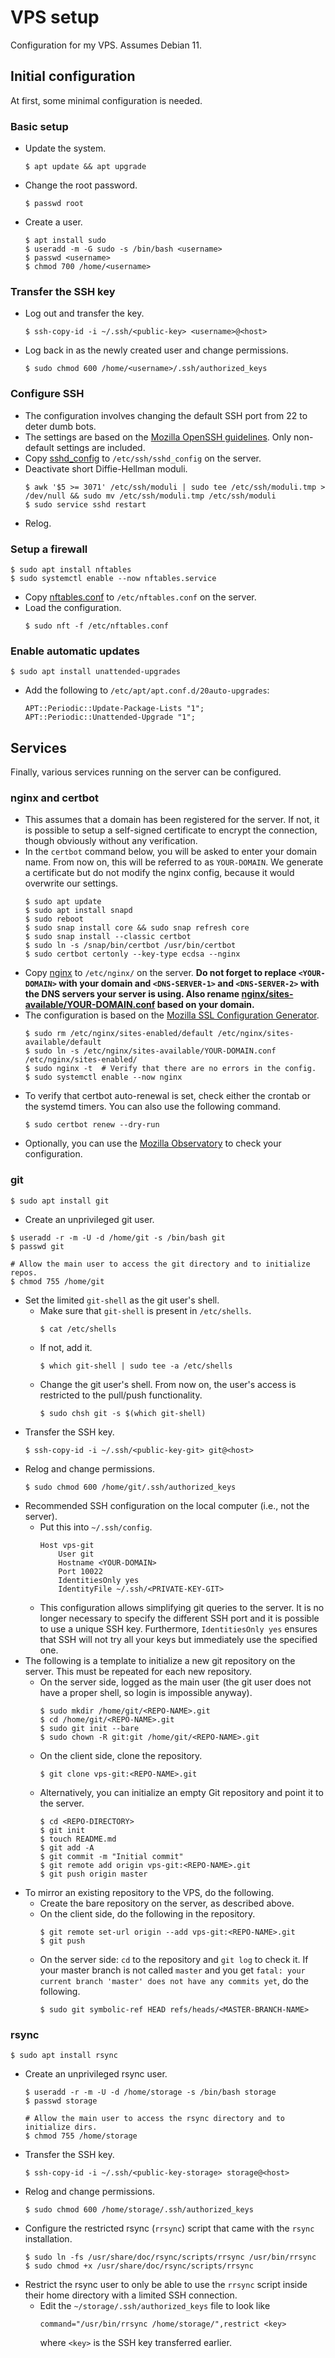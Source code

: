 # VPS setup

Configuration for my VPS. Assumes Debian 11.


## Initial configuration

At first, some minimal configuration is needed.


### Basic setup

* Update the system.
  ```
  $ apt update && apt upgrade
  ```
* Change the root password.
  ```
  $ passwd root
  ```
* Create a user.
  ```
  $ apt install sudo
  $ useradd -m -G sudo -s /bin/bash <username>
  $ passwd <username>
  $ chmod 700 /home/<username>
  ```


### Transfer the SSH key

* Log out and transfer the key.
  ```
  $ ssh-copy-id -i ~/.ssh/<public-key> <username>@<host>
  ```
* Log back in as the newly created user and change permissions.
  ```
  $ sudo chmod 600 /home/<username>/.ssh/authorized_keys
  ```


### Configure SSH

* The configuration involves changing the default SSH port from 22 to deter
  dumb bots.
* The settings are based on the [Mozilla OpenSSH
  guidelines](https://infosec.mozilla.org/guidelines/openssh). Only non-default
  settings are included.
* Copy [sshd_config](sshd_config) to `/etc/ssh/sshd_config` on the server.
* Deactivate short Diffie-Hellman moduli.
  ```
  $ awk '$5 >= 3071' /etc/ssh/moduli | sudo tee /etc/ssh/moduli.tmp > /dev/null && sudo mv /etc/ssh/moduli.tmp /etc/ssh/moduli
  $ sudo service sshd restart
  ```
* Relog.


### Setup a firewall

```
$ sudo apt install nftables
$ sudo systemctl enable --now nftables.service
```
* Copy [nftables.conf](nftables.conf) to `/etc/nftables.conf` on the server.
* Load the configuration.
  ```
  $ sudo nft -f /etc/nftables.conf
  ```


### Enable automatic updates

```
$ sudo apt install unattended-upgrades
```
* Add the following to `/etc/apt/apt.conf.d/20auto-upgrades`:
  ```
  APT::Periodic::Update-Package-Lists "1";
  APT::Periodic::Unattended-Upgrade "1";
  ```


## Services

Finally, various services running on the server can be configured.


### nginx and certbot

* This assumes that a domain has been registered for the server. If not, it
  is possible to setup a self-signed certificate to encrypt the connection,
  though obviously without any verification.
* In the `certbot` command below, you will be asked to enter your domain
  name. From now on, this will be referred to as `YOUR-DOMAIN`. We generate
  a certificate but do not modify the nginx config, because it would
  overwrite our settings.
  ```
  $ sudo apt update
  $ sudo apt install snapd
  $ sudo reboot
  $ sudo snap install core && sudo snap refresh core
  $ sudo snap install --classic certbot
  $ sudo ln -s /snap/bin/certbot /usr/bin/certbot
  $ sudo certbot certonly --key-type ecdsa --nginx
  ```
* Copy [nginx](nginx) to `/etc/nginx/` on the server. **Do not forget to
  replace `<YOUR-DOMAIN>` with your domain and `<DNS-SERVER-1>` and
  `<DNS-SERVER-2>` with the DNS servers your server is using. Also rename
  [nginx/sites-available/YOUR-DOMAIN.conf](nginx/sites-available/YOUR-DOMAIN.conf)
  based on your domain.**
* The configuration is based on the [Mozilla SSL Configuration
  Generator](https://ssl-config.mozilla.org/).
  ```
  $ sudo rm /etc/nginx/sites-enabled/default /etc/nginx/sites-available/default
  $ sudo ln -s /etc/nginx/sites-available/YOUR-DOMAIN.conf /etc/nginx/sites-enabled/
  $ sudo nginx -t  # Verify that there are no errors in the config.
  $ sudo systemctl enable --now nginx
  ```
* To verify that certbot auto-renewal is set, check either the crontab or the
  systemd timers. You can also use the following command.
  ```
  $ sudo certbot renew --dry-run
  ```
* Optionally, you can use the [Mozilla
  Observatory](https://observatory.mozilla.org/) to check your configuration.


### git

```
$ sudo apt install git
```
* Create an unprivileged git user.
```
$ useradd -r -m -U -d /home/git -s /bin/bash git
$ passwd git

# Allow the main user to access the git directory and to initialize repos.
$ chmod 755 /home/git
```
* Set the limited `git-shell` as the git user's shell.
  * Make sure that `git-shell` is present in `/etc/shells`.
    ```
    $ cat /etc/shells
    ```
  * If not, add it.
    ```
    $ which git-shell | sudo tee -a /etc/shells
    ```
  * Change the git user's shell. From now on, the user's access is
    restricted to the pull/push functionality.
    ```
    $ sudo chsh git -s $(which git-shell)
    ```
* Transfer the SSH key.
  ```
  $ ssh-copy-id -i ~/.ssh/<public-key-git> git@<host>
  ```
* Relog and change permissions.
  ```
  $ sudo chmod 600 /home/git/.ssh/authorized_keys
  ```
* Recommended SSH configuration on the local computer (i.e., not the server).
  * Put this into `~/.ssh/config`.
    ```
    Host vps-git
        User git
        Hostname <YOUR-DOMAIN>
        Port 10022
        IdentitiesOnly yes
        IdentityFile ~/.ssh/<PRIVATE-KEY-GIT>
    ```
  * This configuration allows simplifying git queries to the server. It is no
    longer necessary to specify the different SSH port and it is possible to
    use a unique SSH key. Furthermore, `IdentitiesOnly yes` ensures that SSH
    will not try all your keys but immediately use the specified one.
* The following is a template to initialize a new git repository on the server.
  This must be repeated for each new repository.
  * On the server side, logged as the main user (the git user does not have a
    proper shell, so login is impossible anyway).
    ```
    $ sudo mkdir /home/git/<REPO-NAME>.git
    $ cd /home/git/<REPO-NAME>.git
    $ sudo git init --bare
    $ sudo chown -R git:git /home/git/<REPO-NAME>.git
    ```
  * On the client side, clone the repository.
    ```
    $ git clone vps-git:<REPO-NAME>.git
    ```
  * Alternatively, you can initialize an empty Git repository and point it to
    the server.
    ```
    $ cd <REPO-DIRECTORY>
    $ git init
    $ touch README.md
    $ git add -A
    $ git commit -m "Initial commit"
    $ git remote add origin vps-git:<REPO-NAME>.git
    $ git push origin master
    ```
* To mirror an existing repository to the VPS, do the following.
  * Create the bare repository on the server, as described above.
  * On the client side, do the following in the repository.
    ```
    $ git remote set-url origin --add vps-git:<REPO-NAME>.git
    $ git push
    ```
  * On the server side: `cd` to the repository and `git log` to check it. If
    your master branch is not called `master` and you get `fatal: your
    current branch 'master' does not have any commits yet`, do the
    following.
    ```
    $ sudo git symbolic-ref HEAD refs/heads/<MASTER-BRANCH-NAME>
    ```


### rsync

```
$ sudo apt install rsync
```
* Create an unprivileged rsync user.
  ```
  $ useradd -r -m -U -d /home/storage -s /bin/bash storage
  $ passwd storage

  # Allow the main user to access the rsync directory and to initialize dirs.
  $ chmod 755 /home/storage
  ```
* Transfer the SSH key.
  ```
  $ ssh-copy-id -i ~/.ssh/<public-key-storage> storage@<host>
  ```
* Relog and change permissions.
  ```
  $ sudo chmod 600 /home/storage/.ssh/authorized_keys
  ```
* Configure the restricted rsync (`rrsync`) script that came with the `rsync`
  installation.
  ```
  $ sudo ln -fs /usr/share/doc/rsync/scripts/rrsync /usr/bin/rrsync
  $ sudo chmod +x /usr/share/doc/rsync/scripts/rrsync
  ```
* Restrict the rsync user to only be able to use the `rrsync` script inside
  their home directory with a limited SSH connection.
  * Edit the `~/storage/.ssh/authorized_keys` file to look like
    ```
    command="/usr/bin/rrsync /home/storage/",restrict <key>
    ```
    where `<key>` is the SSH key transferred earlier.
